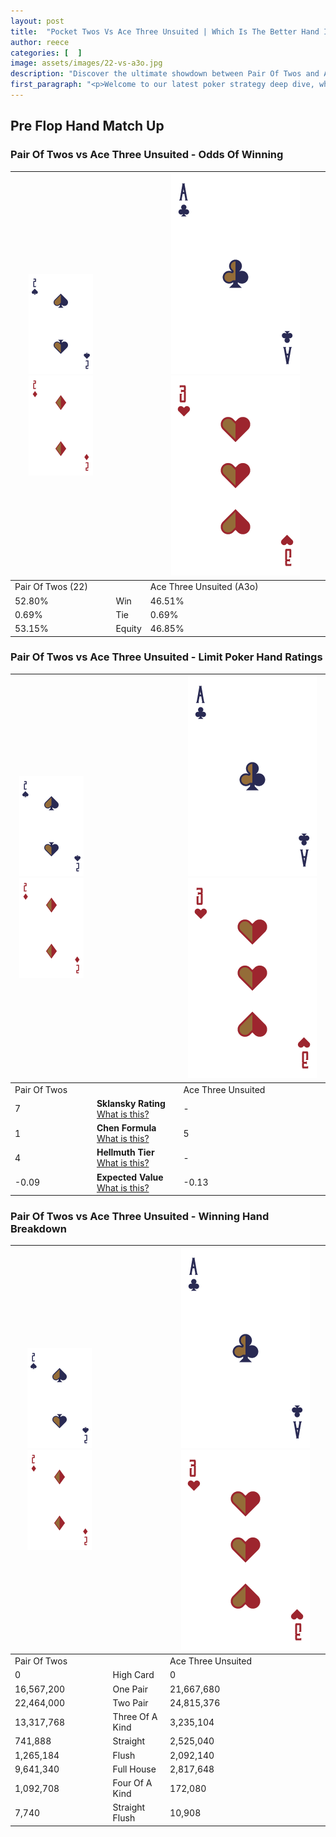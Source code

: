 ```yaml
---
layout: post
title:  "Pocket Twos Vs Ace Three Unsuited | Which Is The Better Hand In Poker? A Complete Guide"
author: reece
categories: [  ]
image: assets/images/22-vs-a3o.jpg
description: "Discover the ultimate showdown between Pair Of Twos and Ace Three Unsuited in poker! Uncover the odds, strategies, and scenarios where one hand triumphs over the other. Get ready to up your poker game with this thrilling analysis."
first_paragraph: "<p>Welcome to our latest poker strategy deep dive, where we're pitting two distinct hands against each other in a high-stakes showdown: Pair Of Twos vs Ace Three Unsuited.</p><p>In the dynamic world of poker, every decision counts, and knowing which hand holds the upper hand is key to your success at the table.</p><p>In this article, we'll dissect these two hands, explore the scenarios where one dominates the other, and equip you with the knowledge to make strategic choices that can tip the odds in your favor.</p><p>Get ready to unravel the intriguing dynamics of these poker hands and elevate your game to new heights.</p>"
---
```




[comment]: # (sp0)

## Pre Flop Hand Match Up

<div class="table hand-ratings" markdown="1"> 



### Pair Of Twos vs Ace Three Unsuited - Odds Of Winning


    
| ![image info](assets/images/hand1/2.png) ![image info](assets/images/hand1/2o.png) |  | ![image info](assets/images/hand2/A.png) ![image info](assets/images/hand2/3o.png) |
| -------- | -------- | -------- |
| Pair Of Twos (22) |  | Ace Three Unsuited (A3o) |
| 52.80% | Win | 46.51% |
| 0.69% | Tie | 0.69% |
| 53.15% | Equity | 46.85% |




[comment]: # (sp1)



### Pair Of Twos vs Ace Three Unsuited - Limit Poker Hand Ratings


    
| ![image info](assets/images/hand1/2.png) ![image info](assets/images/hand1/2o.png) |  | ![image info](assets/images/hand2/A.png) ![image info](assets/images/hand2/3o.png) |
| -------- | -------- | -------- |
| Pair Of Twos |  | Ace Three Unsuited |
| 7 | **Sklansky Rating** [What is this?](/sklansky-rating-explained) | - |
| 1 | **Chen Formula** [What is this?](/chen-formula-explained) | 5 |
| 4 | **Hellmuth Tier** [What is this?](/Hellmuth-tier-explained) | - |
| -0.09 | **Expected Value** [What is this?](/expected-value-explained) | -0.13 |




[comment]: # (sp2)



### Pair Of Twos vs Ace Three Unsuited - Winning Hand Breakdown


    
| ![image info](assets/images/hand1/2.png) ![image info](assets/images/hand1/2o.png) |  | ![image info](assets/images/hand2/A.png) ![image info](assets/images/hand2/3o.png) |
| -------- | -------- | -------- |
| Pair Of Twos |  | Ace Three Unsuited |
| 0 | High Card | 0 |
| 16,567,200 | One Pair | 21,667,680 |
| 22,464,000 | Two Pair | 24,815,376 |
| 13,317,768 | Three Of A Kind | 3,235,104 |
| 741,888 | Straight | 2,525,040 |
| 1,265,184 | Flush | 2,092,140 |
| 9,641,340 | Full House | 2,817,648 |
| 1,092,708 | Four Of A Kind | 172,080 |
| 7,740 | Straight Flush | 10,908 |




[comment]: # (sp3)



</div>

[comment]: # (sp4)



[comment]: # (sp5)

